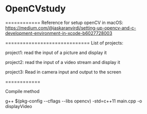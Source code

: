 # OpenCVstudy

============
Reference for setup openCV in macOS:
https://medium.com/@jaskaranvirdi/setting-up-opencv-and-c-development-environment-in-xcode-b6027728003



=============================
List of projects:

project1: read the input of a picture and display it

project2: read the input of a video stream and display it

project3: Read in camera input and output to the screen

============

Compile method

g++ $(pkg-config --cflags --libs opencv) -std=c++11  main.cpp -o displayVideo


